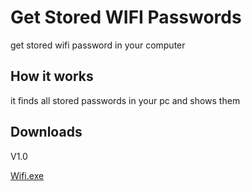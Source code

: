 # Get Stored WIFI Passwords
get stored wifi password in your computer

## How it works
it finds all stored passwords in your pc and shows them

## Downloads
<p>V1.0</p>
<a href="https://github.com/Sadman-Sakib2234/MyImages/blob/main/wifi.exe">Wifi.exe</a>
